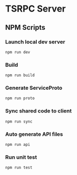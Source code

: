 # TSRPC Server

## NPM Scripts

### Launch local dev server
```
npm run dev
```

### Build
```
npm run build
```

### Generate ServiceProto
```
npm run proto
```

### Sync shared code to client
```
npm run sync
```

### Auto generate API files
```
npm run api
```

### Run unit test
```
npm run test
```